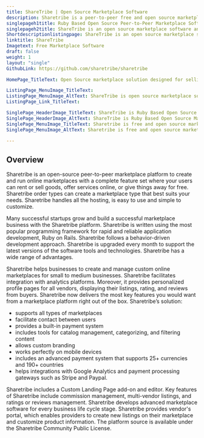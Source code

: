 ```yaml
---
title: ShareTribe | Open Source Marketplace Software
description: Sharetribe is a peer-to-peer free and open source marketplace platform that can be used for renting, selling, offering services, or giving things away for free.
singlepageh1title: Ruby Based Open Source Peer-to-Peer Marketplace Software
singlepageh2title: ShareTribe is an open source marketplace software and platform that takes you where you want to go. From idea to launch, profitability to growth and beyond.
Shortdescriptionlistingpage: ShareTribe is an open source marketplace software and platform that takes you where you want to go. From idea to launch, profitability to growth and beyond.
linktitle: ShareTribe
Imagetext: Free Marketplace Software
draft: false
weight: 1
layout: "single"
GithubLink: https://github.com/sharetribe/sharetribe

HomePage_TitleText: Open Source marketplace solution designed for selling services online.

ListingPage_MenuImage_TitleText: 
ListingPage_MenuImage_AltText: ShareTribe is open source marketplace software
ListingPage_Link_TitleText: 

SinglePage_HeaderImage_TitleText: ShareTribe is Ruby Based Open Source Marketplace software
SinglePage_HeaderImage_AltText: ShareTribe is Ruby Based Open Source Marketplace software
SinglePage_MenuImage_TitleText: Sharetribe is free and open source marketplace software
SinglePage_MenuImage_AltText: Sharetribe is free and open source marketplace software

---
```


## **Overview**

Sharetribe is an open-source peer-to-peer marketplace platform to create and run online marketplaces with a complete feature set where your users can rent or sell goods, offer services online, or give things away for free. Sharetribe order types can create a marketplace type that best suits your needs. Sharetribe handles all the hosting, is easy to use and simple to customize.

Many successful startups grow and build a successful marketplace business with the Sharetribe platform. Sharetribe is written using the most popular programming framework for rapid and reliable application development, Ruby on Rails. Sharetribe follows a behavior-driven development approach. Sharetribe is upgraded every month to support the latest versions of the software tools and technologies. Sharetribe has a wide range of advantages.

Sharetribe helps businesses to create and manage custom online marketplaces for small to medium businesses. Sharetribe facilitates integration with analytics platforms. Moreover, it provides personalized profile pages for all vendors, displaying their listings, rating, and reviews from buyers. Sharetribe now delivers the most key features you would want from a marketplace platform right out of the box. Sharetribe’s solution:

*   supports all types of marketplaces
*   facilitate contact between users
*   provides a built-in payment system
*   includes tools for catalog management, categorizing, and filtering content
*   allows custom branding
*   works perfectly on mobile devices
*   includes an advanced payment system that supports 25+ currencies and 190+ countries
*   helps integrations with Google Analytics and payment processing gateways such as Stripe and Paypal.

Sharetribe includes a Custom Landing Page add-on and editor. Key features of Sharetribe include commission management, multi-vendor listings, and ratings or reviews management. Sharetribe develops advanced marketplace software for every business life cycle stage. Sharetribe provides vendor's portal, which enables providers to create new listings on their marketplace and customize product information. The platform source is available under the Sharetribe Community Public License.